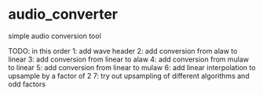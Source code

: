 # audio_converter
simple audio conversion tool

TODO:
in this order
    1: add wave header
    2: add conversion from alaw to linear
    3: add conversion from linear to alaw
    4: add conversion from mulaw to linear
    5: add conversion from linear to mulaw
    6: add linear interpolation to upsample by a factor of 2
    7: try out upsampling of different algorithms and odd factors
